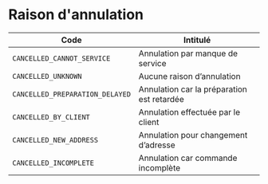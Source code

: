 # Raison d'annulation


Code | Intitulé
---------|----------
 `CANCELLED_CANNOT_SERVICE`|Annulation par manque de service
 `CANCELLED_UNKNOWN`|Aucune raison d’annulation 
 `CANCELLED_PREPARATION_DELAYED`|Annulation car la préparation est retardée 
 `CANCELLED_BY_CLIENT`|Annulation effectuée par le client
 `CANCELLED_NEW_ADDRESS`|Annulation pour changement d’adresse
 `CANCELLED_INCOMPLETE `|Annulation car commande incomplète 

